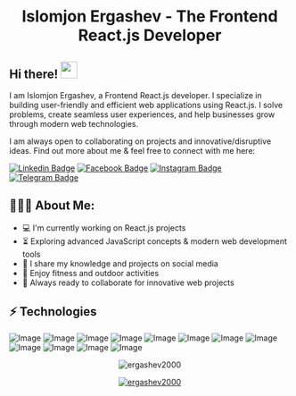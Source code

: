 <h1 align="center">Islomjon Ergashev - The Frontend React.js Developer</h1>

## Hi there! <img src="https://raw.githubusercontent.com/aemmadi/aemmadi/master/wave.gif" width="30px">

I am Islomjon Ergashev, a Frontend React.js developer. I specialize in building user-friendly and efficient web applications using React.js. I solve problems, create seamless user experiences, and help businesses grow through modern web technologies. </br>

I am always open to collaborating on projects and innovative/disruptive ideas. Find out more about me & feel free to connect with me here:

[![Linkedin Badge](https://img.shields.io/badge/-islomjon_ergashev-blue?style=flat-square&logo=Linkedin&logoColor=white&link=https://www.linkedin.com/in/islomjon-ergashev/)](https://www.linkedin.com/in/islomjon-ergashev/)
[![Facebook Badge](https://img.shields.io/badge/-Islomjon_Ergashev-3b5998?style=flat-square&labelColor=3b5998&logo=facebook&logoColor=white&link=https://www.facebook.com/islomjon.ergashev/)](https://www.facebook.com/islomjon.ergashev/)
[![Instagram Badge](https://img.shields.io/badge/-@islomjon_ergashev_-D7008A?style=flat-square&labelColor=D7008A&logo=Instagram&logoColor=white&link=https://www.instagram.com/islomjon_ergashev_/)](https://www.instagram.com/islomjon_ergashev_/)
[![Telegram Badge](https://img.shields.io/badge/@islomjon_ergashev-2CA5E0?style=flat-square&logo=telegram&logoColor=white&link=https://t.me/islomjon_ergashev)](https://t.me/islomjon_ergashev)

<h2 align="left">👨🏻‍💻 About Me:</h2>

- :computer: I'm currently working on React.js projects
- :hourglass_flowing_sand: Exploring advanced JavaScript concepts & modern web development tools
- :triangular_flag_on_post: I share my knowledge and projects on social media
- :muscle: Enjoy fitness and outdoor activities
- :rocket: Always ready to collaborate for innovative web projects

## ⚡ Technologies

![Image](https://img.shields.io/badge/React-20232A?style=for-the-badge&logo=react&logoColor=61DAFB)
![Image](https://img.shields.io/badge/JavaScript-323330?style=for-the-badge&logo=javascript&logoColor=F7DF1E)
![Image](https://img.shields.io/badge/TypeScript-007ACC?style=for-the-badge&logo=typescript&logoColor=white)
![Image](https://img.shields.io/badge/HTML5-E34F26?style=for-the-badge&logo=html5&logoColor=white)
![Image](https://img.shields.io/badge/CSS3-1572B6?style=for-the-badge&logo=css3&logoColor=white)
![Image](https://img.shields.io/badge/Tailwind_CSS-38B2AC?style=for-the-badge&logo=tailwind-css&logoColor=white)
![Image](https://img.shields.io/badge/Bootstrap-563D7C?style=for-the-badge&logo=bootstrap&logoColor=white)
![Image](https://img.shields.io/badge/Redux-764ABC?style=for-the-badge&logo=redux&logoColor=white)
![Image](https://img.shields.io/badge/Figma-F24E1E?style=for-the-badge&logo=figma&logoColor=white)
![Image](https://img.shields.io/badge/Git-F05032?style=for-the-badge&logo=git&logoColor=white)
![Image](https://img.shields.io/badge/GitHub-181717?style=for-the-badge&logo=github&logoColor=white)
![Image](https://img.shields.io/badge/Docker-2CA5E0?style=for-the-badge&logo=docker&logoColor=white)

<p align="center"> <img src="https://github-readme-stats.vercel.app/api?username=ergashev2000&show_icons=true&theme=gotham" alt="ergashev2000" />

<p align="center"> <a href="https://github.com/ryo-ma/github-profile-trophy"><img src="https://github-profile-trophy.vercel.app/?username=ergashev2000&theme=onestar&row=1&margin-w=15&margin-h=15&no-bg=true" alt="ergashev2000" /></a> </p>
